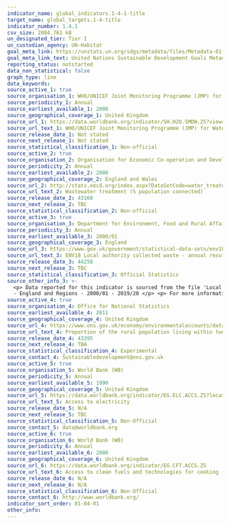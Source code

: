 ```yaml
---
indicator_name: global_indicators.1-4-1-title
target_name: global_targets.1-4-title
indicator_number: 1.4.1
csv_size: 2084.761 kB
un_designated_tier: Tier I
un_custodian_agency: UN-Habitat
goal_meta_link: https://unstats.un.org/sdgs/metadata/files/Metadata-01-04-01.pdf
goal_meta_link_text: United Nations Sustainable Development Goals Metadata (PDF 4.0 MB)
reporting_status: notstarted
data_non_statistical: false
graph_type: line
data_keywords:
source_active_1: true
source_organisation_1: WHO/UNICEF Joint Monitoring Programme (JMP) for Water Supply, Sanitation and Hygiene 
source_periodicity_1: Annual
source_earliest_available_1: 2000
source_geographical_coverage_1: United Kingdom
source_url_1: https://data.worldbank.org/indicator/SH.H2O.SMDW.ZS?view=map
source_url_text_1: WHO/UNICEF Joint Monitoring Programme (JMP) for Water Supply, Sanitation and Hygiene 
source_release_date_1: Not stated
source_next_release_1: Not stated
source_statistical_classification_1: Non-official
source_active_2: true
source_organisation_2: Organisation for Economic Co-operation and Development (OECD)
source_periodicity_2: Annual
source_earliest_available_2: 2000
source_geographical_coverage_2: England and Wales
source_url_2: http://stats.oecd.org/index.aspx?DataSetCode=water_treat#
source_url_text_2: Wastewater treatment (% population connected)
source_release_date_2: 43160
source_next_release_2: TBC
source_statistical_classification_2: Non-official
source_active_3: true
source_organisation_3: Department for Environment, Food and Rural Affairs
source_periodicity_3: Annual
source_earliest_available_3: 2000/01
source_geographical_coverage_3: England
source_url_3: https://www.gov.uk/government/statistical-data-sets/env18-local-authority-collected-waste-annual-results-tables
source_url_text_3: ENV18 Local authority collected waste - annual results tables 
source_release_date_3: 44258
source_next_release_3: TBC
source_statistical_classification_3: Official Statistics
source_other_info_3: >-
  <p> Data reported for this indicator is sourced from the file 'Local Authority collected waste generation from April 2000 to March 2020...', Table 2 - Management of Local Authority collected waste - England - 2014/15 - 2019/20 and Table 2a - Management of Local Authority collected waste
  - England and Regions - 2000/01 - 2019/20 </p> <p> For more information, refer to the <a href="https://www.gov.uk/government/statistics/local-authority-collected-waste-management-annual-results">Methodology document </a>
source_active_4: true
source_organisation_4: Office for National Statistics
source_earliest_available_4: 2011
source_geographical_coverage_4: United Kingdom
source_url_4: https://www.ons.gov.uk/economy/environmentalaccounts/datasets/proportionoftheruralpopulationlivingwithintwokilometresofanallseasonroad
source_url_text_4: Proportion of the rural population living within two kilometres of an all-season road
source_release_date_4: 43395
source_next_release_4: TBA
source_statistical_classification_4: Experimental
source_contact_4: Sustainabledevelopment@ons.gov.uk
source_active_5: true
source_organisation_5: World Bank (WB)
source_periodicity_5: Annual
source_earliest_available_5: 1990
source_geographical_coverage_5: United Kingdom
source_url_5: https://data.worldbank.org/indicator/EG.ELC.ACCS.ZS?locations=GB
source_url_text_5: Access to electricity 
source_release_date_5: N/A
source_next_release_5: TBC
source_statistical_classification_5: Non-Official
source_contact_5: data@worldbank.org
source_active_6: true
source_organisation_6: World Bank (WB)
source_periodicity_6: Annual
source_earliest_available_6: 2000
source_geographical_coverage_6: United Kingdom
source_url_6: https://data.worldbank.org/indicator/EG.CFT.ACCS.ZS
source_url_text_6: Access to clean fuels and technologies for cooking (% of population)
source_release_date_6: N/A
source_next_release_6: N/A
source_statistical_classification_6: Non-Official
source_contact_6: http://www.worldbank.org/
indicator_sort_order: 01-04-01
other_info: 
---
```

